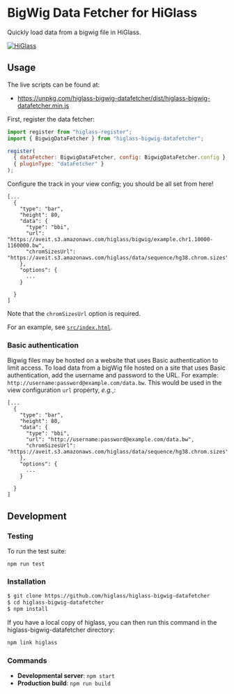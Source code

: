 # BigWig Data Fetcher for HiGlass

Quickly load data from a bigwig file in HiGlass.

[![HiGlass](https://img.shields.io/badge/higlass-🌸-brightgreen.svg)](http://higlass.io)


## Usage

The live scripts can be found at:

- https://unpkg.com/higlass-bigwig-datafetcher/dist/higlass-bigwig-datafetcher.min.js

First, register the data fetcher:

```js
import register from "higlass-register";
import { BigwigDataFetcher } from "higlass-bigwig-datafetcher";

register(
  { dataFetcher: BigwigDataFetcher, config: BigwigDataFetcher.config },
  { pluginType: "dataFetcher" }
);
```

Configure the track in your view config; you should be all set from here!

```
[...
  {
    "type": "bar",
    "height": 80,
    "data": {
      "type": "bbi",
      "url": "https://aveit.s3.amazonaws.com/higlass/bigwig/example.chr1.10000-1160000.bw",
      "chromSizesUrl": "https://aveit.s3.amazonaws.com/higlass/data/sequence/hg38.chrom.sizes",
    },
    "options": {
      ...
    }
    
  }
]
```

Note that the `chromSizesUrl` option is required.

For an example, see [`src/index.html`](src/index.html).

### Basic authentication

Bigwig files may be hosted on a website that uses Basic authentication to limit access. To load data from a bigWig file hosted on a site that uses Basic authentication, add the username and password to the URL. For example: `http://username:password@example.com/data.bw`. This would be used in the view configuration `url` property, *e.g.*,:

```
[...
  {
    "type": "bar",
    "height": 80,
    "data": {
      "type": "bbi",
      "url": "http://username:password@example.com/data.bw",
      "chromSizesUrl": "https://aveit.s3.amazonaws.com/higlass/data/sequence/hg38.chrom.sizes",
    },
    "options": {
      ...
    }
    
  }
]
```

## Development

### Testing

To run the test suite:

```
npm run test
```

### Installation

```bash
$ git clone https://github.com/higlass/higlass-bigwig-datafetcher
$ cd higlass-bigwig-datafetcher
$ npm install
```

If you have a local copy of higlass, you can then run this command in the higlass-bigwig-datafetcher directory:

```bash
npm link higlass
```

### Commands

- **Developmental server**: `npm start`
- **Production build**: `npm run build`
